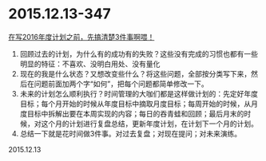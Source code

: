 2015.12.13-347
==============
[在写2016年度计划之前，先搞清楚3件事啊喂！](http://mp.weixin.qq.com/s?__biz=MzA4NzgxMzQzMA==&mid=403312267&idx=1&sn=ab1cadf560ed720bc1a5e23fe0821894&scene=1&srcid=1217KrsrPMnrRlDRYMahUg74#rd)

1. 回顾过去的计划，为什么有的成功有的失败？这些没有完成的习惯也都有一些明显的特征：不喜欢、没明白用处、没有量化
2. 现在的我是什么状态？又想改变些什么？将这些问题，全部按分类写下来，然后在问题前面加两个字“如何”，把每个问题都简单修改一下。
3. 未来的计划怎么顺利执行？时间管理的大咖们都是这样做计划的：先定好年度目标；每个月开始的时候从年度目标中摘取月度目标；每周开始的时候，从月度目标中拆解出要在本周实现的内容；每日的吞青蛙和回顾；最后月末的时候，对这个月的计划进行复盘总结，更新年度计划，在计划下一个月的计划。
4. 总结一下就是花时间做3件事。对过去复盘；对现在提问；对未来演练。

2015.12.13